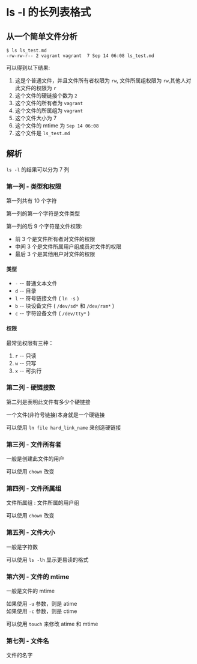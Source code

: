 # ls -l 的长列表格式

## 从一个简单文件分析

	$ ls ls_test.md
	-rw-rw-r-- 2 vagrant vagrant  7 Sep 14 06:08 ls_test.md

可以得到以下结果:  

1. 这是个普通文件，并且文件所有者权限为 `rw`, 文件所属组权限为 `rw`,其他人对此文件的权限为 `r`  
2. 这个文件的硬链接个数为 `2`
3. 这个文件的所有者为 `vagrant`  
4. 这个文件的所属组为 `vagrant`  
5. 这个文件大小为 7
6. 这个文件的 mtime 为 `Sep 14 06:08`  
7. 这个文件是 `ls_test.md`

## 解析

`ls -l` 的结果可以分为 7 列  

### 第一列 - 类型和权限  

第一列共有 10 个字符

第一列的第一个字符是文件类型  

第一列的后 9 个字符是文件权限: 
* 前 3 个是文件所有者对文件的权限  
* 中间 3 个是文件所属用户组成员对文件的权限  
* 最后 3 个是其他用户对文件的权限

#### 类型

* `-` -- 普通文本文件  
* `d` -- 目录
* `l` -- 符号链接文件 ( `ln -s` )
* `b` -- 块设备文件 ( `/dev/sd*` 和 `/dev/ram*` )
* `c` -- 字符设备文件 ( `/dev/tty*` )

#### 权限

最常见权限有三种： 
1. `r` -- 只读
2. `w` -- 只写
3. `x` -- 可执行 


### 第二列 - 硬链接数

第二列是表明此文件有多少个硬链接  

一个文件(非符号链接)本身就是一个硬链接  

可以使用 `ln file hard_link_name` 来创造硬链接  

### 第三列 - 文件所有者

一般是创建此文件的用户  

可以使用 `chown` 改变  

### 第四列 - 文件所属组

文件所属组 : 文件所属的用户组  

可以使用 `chown` 改变  

### 第五列 - 文件大小

一般是字符数  

可以使用 `ls -lh` 显示更易读的格式  

### 第六列 - 文件的 mtime

一般是文件的 mtime  

如果使用 `-u` 参数，则是 atime  
如果使用 `-c` 参数，则是 ctime

可以使用 `touch` 来修改 atime 和 mtime  

### 第七列 - 文件名

文件的名字  
